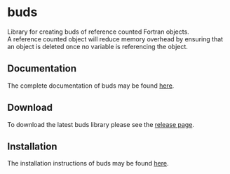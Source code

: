 # buds

Library for creating buds of reference counted Fortran
objects.  
A reference counted object will reduce memory overhead
by ensuring that an object is deleted once no variable
is referencing the object.

## Documentation

The complete documentation of buds may be found [here](http://siesta-project.github.io/buds/).

## Download

To download the latest buds library please see the [release page](https://github.com/siesta-project/buds/releases).

## Installation

The installation instructions of buds may be found [here](http://siesta-project.github.io/buds/installInstructions.html).

